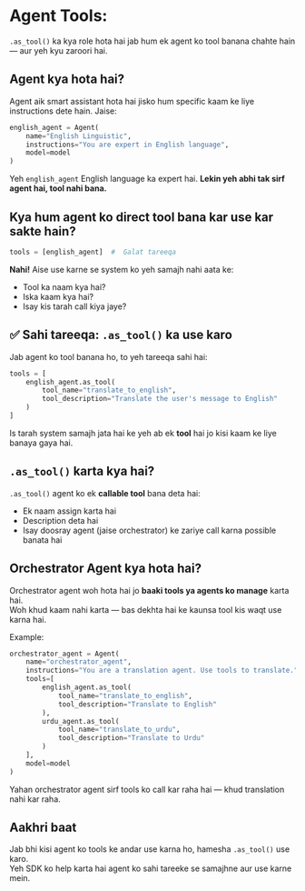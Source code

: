 #  Agent Tools:

`.as_tool()` ka kya role hota hai jab hum ek agent ko tool banana chahte hain — aur yeh kyu zaroori hai.


##  Agent kya hota hai?

Agent aik smart assistant hota hai jisko hum specific kaam ke liye instructions dete hain. Jaise:

```python
english_agent = Agent(
    name="English Linguistic",
    instructions="You are expert in English language",
    model=model
)
```

Yeh `english_agent` English language ka expert hai. **Lekin yeh abhi tak sirf agent hai, tool nahi bana.**


##  Kya hum agent ko direct tool bana kar use kar sakte hain?

```python
tools = [english_agent]  #  Galat tareeqa
```

**Nahi!** Aise use karne se system ko yeh samajh nahi aata ke:
- Tool ka naam kya hai?
- Iska kaam kya hai?
- Isay kis tarah call kiya jaye?



## ✅ Sahi tareeqa: `.as_tool()` ka use karo

Jab agent ko tool banana ho, to yeh tareeqa sahi hai:

```python
tools = [
    english_agent.as_tool(
        tool_name="translate_to_english",
        tool_description="Translate the user's message to English"
    )
]
```

Is tarah system samajh jata hai ke yeh ab ek **tool** hai jo kisi kaam ke liye banaya gaya hai.


##  `.as_tool()` karta kya hai?

`.as_tool()` agent ko ek **callable tool** bana deta hai:
- Ek naam assign karta hai
- Description deta hai
- Isay doosray agent (jaise orchestrator) ke zariye call karna possible banata hai


##  Orchestrator Agent kya hota hai?

Orchestrator agent woh hota hai jo **baaki tools ya agents ko manage** karta hai.  
Woh khud kaam nahi karta — bas dekhta hai ke kaunsa tool kis waqt use karna hai.

Example:

```python
orchestrator_agent = Agent(
    name="orchestrator_agent",
    instructions="You are a translation agent. Use tools to translate.",
    tools=[
        english_agent.as_tool(
            tool_name="translate_to_english",
            tool_description="Translate to English"
        ),
        urdu_agent.as_tool(
            tool_name="translate_to_urdu",
            tool_description="Translate to Urdu"
        )
    ],
    model=model
)
```

Yahan orchestrator agent sirf tools ko call kar raha hai — khud translation nahi kar raha.


##  Aakhri baat

Jab bhi kisi agent ko tools ke andar use karna ho, hamesha `.as_tool()` use karo.  
Yeh SDK ko help karta hai agent ko sahi tareeke se samajhne aur use karne mein.



